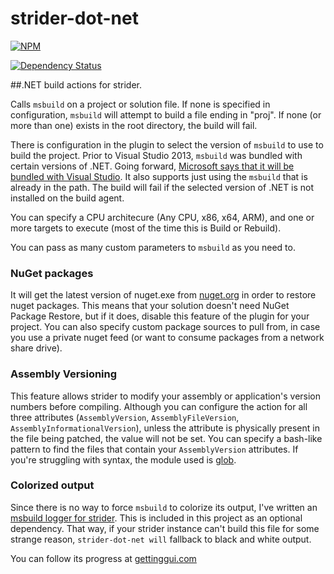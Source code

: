 strider-dot-net
===============

[![NPM][npm-badge-img]][npm-badge-link]

[![Dependency Status][david-badge-img]][david-badge-link]

##.NET build actions for strider.

Calls `msbuild` on a project or solution file. If none is specified in configuration, `msbuild` will attempt to build a file ending in "proj". If none (or more than one) exists in the root directory, the build will fail.

There is configuration in the plugin to select the version of `msbuild` to use to build the project. Prior to Visual Studio 2013, `msbuild` was bundled with certain versions of .NET. Going forward, [Microsoft says that it will be bundled with Visual Studio](http://blogs.msdn.com/b/visualstudio/archive/2013/07/24/msbuild-is-now-part-of-visual-studio.aspx). It also supports just using the `msbuild` that is already in the path. The build will fail if the selected version of .NET is not installed on the build agent.

You can specify a CPU architecure (Any CPU, x86, x64, ARM), and one or more targets to execute (most of the time this is Build or Rebuild).

You can pass as many custom parameters to `msbuild` as you need to.

### NuGet packages
It will get the latest version of nuget.exe from [nuget.org](http://nuget.org) in order to restore nuget packages. This means that your solution doesn't need NuGet Package Restore, but if it does, disable this feature of the plugin for your project. You can also specify custom package sources to pull from, in case you use a private nuget feed (or want to consume packages from a network share drive).

### Assembly Versioning
This feature allows strider to modify your assembly or application's version numbers before compiling. Although you can configure the action for all three attributes (`AssemblyVersion`, `AssemblyFileVersion`, `AssemblyInformationalVersion`), unless the attribute is physically present in the file being patched, the value will not be set.
You can specify a bash-like pattern to find the files that contain your `AssemblyVersion` attributes. If you're struggling with syntax, the module used is [glob](http://npmjs.org/glob).

### Colorized output
Since there is no way to force `msbuild` to colorize its output, I've written an [msbuild logger for strider](https://github.com/abe545/strider-msbuild-logger). This is included in this project as an optional dependency. That way, if your strider instance can't build this file for some strange reason, `strider-dot-net will` fallback to black and white output.

You can follow its progress at [gettinggui.com](http://gettinggui.com)

[npm-badge-img]: https://nodei.co/npm/strider-dot-net.png
[npm-badge-link]: https://nodei.co/npm/strider-dot-net/
[david-badge-img]: https://david-dm.org/abe545/strider-dot-net.svg
[david-badge-link]: https://david-dm.org/abe545/strider-dot-net/
